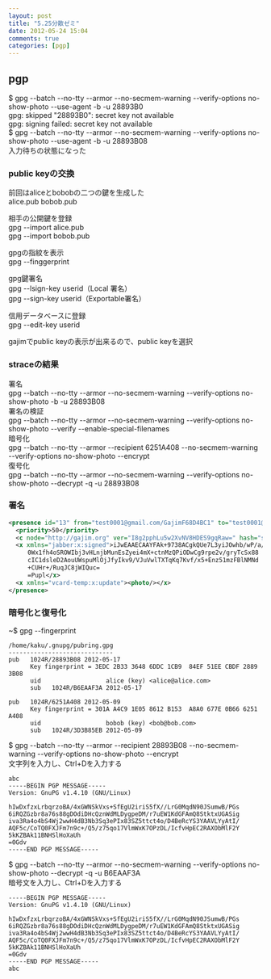 ```yaml
---
layout: post
title: "5.25分散ゼミ"
date: 2012-05-24 15:04
comments: true
categories: [pgp]
---
```

## pgp

$ gpg --batch --no-tty --armor --no-secmem-warning --verify-options no-show-photo --use-agent -b -u 28893B0  
gpg: skipped "28893B0": secret key not available  
gpg: signing failed: secret key not available  
$ gpg --batch --no-tty --armor --no-secmem-warning --verify-options no-show-photo --use-agent -b -u 28893B08  
入力待ちの状態になった

### public keyの交換
前回はaliceとbobobの二つの鍵を生成した  
alice.pub bobob.pub

相手の公開鍵を登録  
gpg --import alice.pub  
gpg --import bobob.pub

gpgの指紋を表示  
gpg --finggerprint

gpg鍵署名  
gpg --lsign-key userid（Local 署名）  
gpg --sign-key userid（Exportable署名）

信用データベースに登録  
gpg --edit-key userid

gajimでpublic keyの表示が出来るので、public keyを選択

### straceの結果
署名  
gpg --batch --no-tty --armor --no-secmem-warning --verify-options no-show-photo -b -u 28893B08  
署名の検証  
gpg --batch --no-tty --armor --no-secmem-warning --verify-options no-show-photo --verify --enable-special-filenames  
暗号化  
gpg --batch --no-tty --armor --recipient 6251A408 --no-secmem-warning --verify-options no-show-photo --encrypt  
復号化  
gpg --batch --no-tty --armor --no-secmem-warning --verify-options no-show-photo --decrypt -q -u 28893B08

### 署名
```xml
<presence id="13" from="test0001@gmail.com/GajimF68D4BC1" to="test0001@gmail.com/GajimF68D4BC1">
  <priority>50</priority>
  <c node="http://gajim.org" ver="I8g2pphLu5w2XvNV8HDES9gqRaw=" hash="sha-1" xmlns="http://jabber.org/protocol/caps"/>
  <x xmlns="jabber:x:signed">iJwEAAECAAYFAk+9738ACgkQUe7L3yiJOwhb/wP/a/9jfP0aSM0tp4QI/dGYuTqC
  　　0Wx1fh4oSROWIbj3vHLnjbMunEsZyei4mX+ctnMzQPiODwCg9rpe2v/gryTcSx88
  　　cIC1dsleD2AouUWspuMlOjJfyIkv9/VJuVwlTXTqKq7Kvf/x5+Enz51mzFBlNMNd
  　　+CUHr+/RuqJC8jWIQuc=
  　　=Pupl</x>
  <x xmlns="vcard-temp:x:update"><photo/></x>
</presence>
```

### 暗号化と復号化
~$ gpg --fingerprint
```
/home/kaku/.gnupg/pubring.gpg
-----------------------------
pub   1024R/28893B08 2012-05-17
      Key fingerprint = 3EDC 2B33 3648 6DDC 1CB9  84EF 51EE CBDF 2889 3B08
	  uid                  alice (key) <alice@alice.com>
	  sub   1024R/B6EAAF3A 2012-05-17

pub   1024R/6251A408 2012-05-09
      Key fingerprint = 301A A4C9 1E05 8612 B153  A8A0 677E 0B66 6251 A408
      uid                  bobob (key) <bob@bob.com>
      sub   1024R/3D3B85EB 2012-05-09
```

$ gpg --batch --no-tty --armor --recipient 28893B08 --no-secmem-warning --verify-options no-show-photo --encrypt  
文字列を入力し、Ctrl+Dを入力する
```
abc
-----BEGIN PGP MESSAGE-----
Version: GnuPG v1.4.10 (GNU/Linux)

hIwDxfzxLrbqrzoBA/4xGWNSkVxs+SfEgU2iriS5fX//LrG0MqdN90JSumwB/PGs
6iRQZGzbr8a76s88gDOdiDHcQznWdMLDygpeDM/r7uEW1KdGFAmQ8StktxUGASig
iva3Ra4o4bS4Wj2wwH4dB3Nb3Sq3ePIx83SZ5ttct4o/D4BeRcYS3YAAVLYyAtI/
AQF5c/CoTQ0FXJFm7n9c+/Q5/z75qo17VlmWxK7OPzDL/IcfvHpEC2RAXObMlF2Y
5kKZBAk11BNHSlHoXaUh
=0Gdv
-----END PGP MESSAGE-----
```

$ gpg --batch --no-tty --armor --no-secmem-warning --verify-options no-show-photo --decrypt -q -u B6EAAF3A  
暗号文を入力し、Ctrl+Dを入力する
```
-----BEGIN PGP MESSAGE-----
Version: GnuPG v1.4.10 (GNU/Linux)

hIwDxfzxLrbqrzoBA/4xGWNSkVxs+SfEgU2iriS5fX//LrG0MqdN90JSumwB/PGs
6iRQZGzbr8a76s88gDOdiDHcQznWdMLDygpeDM/r7uEW1KdGFAmQ8StktxUGASig
iva3Ra4o4bS4Wj2wwH4dB3Nb3Sq3ePIx83SZ5ttct4o/D4BeRcYS3YAAVLYyAtI/
AQF5c/CoTQ0FXJFm7n9c+/Q5/z75qo17VlmWxK7OPzDL/IcfvHpEC2RAXObMlF2Y
5kKZBAk11BNHSlHoXaUh
=0Gdv
-----END PGP MESSAGE-----
abc
```
